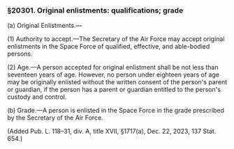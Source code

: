 ### §20301. Original enlistments: qualifications; grade ###

(a) Original Enlistments.—

(1) Authority to accept.—The Secretary of the Air Force may accept original enlistments in the Space Force of qualified, effective, and able-bodied persons.

(2) Age.—A person accepted for original enlistment shall be not less than seventeen years of age. However, no person under eighteen years of age may be originally enlisted without the written consent of the person's parent or guardian, if the person has a parent or guardian entitled to the person's custody and control.

(b) Grade.—A person is enlisted in the Space Force in the grade prescribed by the Secretary of the Air Force.

(Added Pub. L. 118–31, div. A, title XVII, §1717(a), Dec. 22, 2023, 137 Stat. 654.)